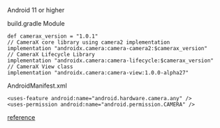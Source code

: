 Android 11 or higher

build.gradle Module

    def camerax_version = "1.0.1"
    // CameraX core library using camera2 implementation
    implementation "androidx.camera:camera-camera2:$camerax_version"
    // CameraX Lifecycle Library
    implementation "androidx.camera:camera-lifecycle:$camerax_version"
    // CameraX View class
    implementation "androidx.camera:camera-view:1.0.0-alpha27"

AndroidManifest.xml

    <uses-feature android:name="android.hardware.camera.any" />
    <uses-permission android:name="android.permission.CAMERA" />
    
[reference](https://developer.android.com/codelabs/camerax-getting-started#0)
